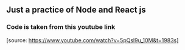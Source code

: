 ## Just a practice of Node and React js

### Code is taken from this youtube link

[source: https://www.youtube.com/watch?v=5pQsl9u_10M&t=1983s]
